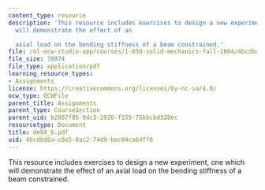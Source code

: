 ```yaml
---
content_type: resource
description: 'This resource includes exercises to design a new experiment, one which
  will demonstrate the effect of an

  axial load on the bending stiffness of a beam constrained.'
file: /ol-ocw-studio-app/courses/1-050-solid-mechanics-fall-2004/4bcdbd6ac8e50ac274d9bec04ca64ff0_de04_6.pdf
file_size: 70874
file_type: application/pdf
learning_resource_types:
- Assignments
license: https://creativecommons.org/licenses/by-nc-sa/4.0/
ocw_type: OCWFile
parent_title: Assignments
parent_type: CourseSection
parent_uid: b2807f85-9dc3-2920-f155-75bbcbd328ec
resourcetype: Document
title: de04_6.pdf
uid: 4bcdbd6a-c8e5-0ac2-74d9-bec04ca64ff0
---
```

This resource includes exercises to design a new experiment, one which will demonstrate the effect of an
axial load on the bending stiffness of a beam constrained.